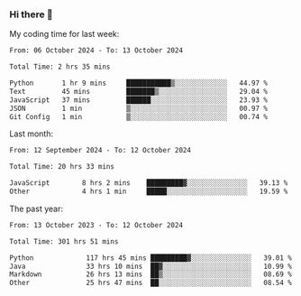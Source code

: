### Hi there 👋

My coding time for last week:

<!--START_SECTION:week-->

```txt
From: 06 October 2024 - To: 13 October 2024

Total Time: 2 hrs 35 mins

Python       1 hr 9 mins     ███████████▒░░░░░░░░░░░░░   44.97 %
Text         45 mins         ███████▒░░░░░░░░░░░░░░░░░   29.04 %
JavaScript   37 mins         ██████░░░░░░░░░░░░░░░░░░░   23.93 %
JSON         1 min           ▒░░░░░░░░░░░░░░░░░░░░░░░░   00.97 %
Git Config   1 min           ▒░░░░░░░░░░░░░░░░░░░░░░░░   00.74 %
```

<!--END_SECTION:week-->

Last month:

<!--START_SECTION:month-->

```txt
From: 12 September 2024 - To: 12 October 2024

Total Time: 20 hrs 33 mins

JavaScript        8 hrs 2 mins    █████████▓░░░░░░░░░░░░░░░   39.13 %
Other             4 hrs 1 min     █████░░░░░░░░░░░░░░░░░░░░   19.59 %
```

<!--END_SECTION:month-->

The past year:

<!--START_SECTION:year-->

```txt
From: 13 October 2023 - To: 12 October 2024

Total Time: 301 hrs 51 mins

Python             117 hrs 45 mins █████████▓░░░░░░░░░░░░░░░   39.01 %
Java               33 hrs 10 mins  ██▓░░░░░░░░░░░░░░░░░░░░░░   10.99 %
Markdown           26 hrs 13 mins  ██▒░░░░░░░░░░░░░░░░░░░░░░   08.69 %
Other              25 hrs 47 mins  ██░░░░░░░░░░░░░░░░░░░░░░░   08.54 %
```

<!--END_SECTION:year-->
